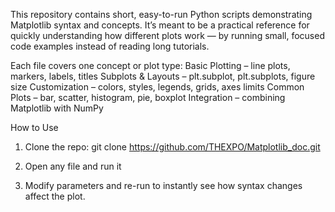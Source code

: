This repository contains short, easy-to-run Python scripts demonstrating Matplotlib syntax and concepts.
It’s meant to be a practical reference for quickly understanding how different plots work — by running small, focused code examples instead of reading long tutorials.

Each file covers one concept or plot type:
Basic Plotting – line plots, markers, labels, titles
Subplots & Layouts – plt.subplot, plt.subplots, figure size
Customization – colors, styles, legends, grids, axes limits
Common Plots – bar, scatter, histogram, pie, boxplot
Integration – combining Matplotlib with NumPy

How to Use

1. Clone the repo:
      git clone https://github.com/THEXPO/Matplotlib_doc.git

2. Open any file and run it
3. Modify parameters and re-run to instantly see how syntax changes affect the plot.
